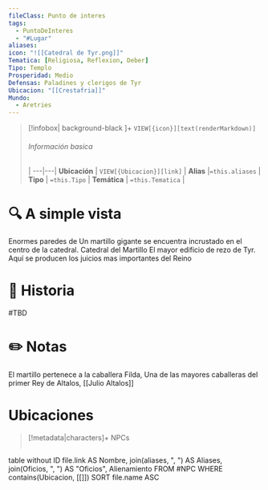 ```yaml
---
fileClass: Punto de interes
tags:
  - PuntoDeInteres
  - "#Lugar"
aliases: 
icon: "![[Catedral de Tyr.png]]"
Tematica: [Religiosa, Reflexion, Deber]
Tipo: Templo
Prosperidad: Medio
Defensas: Paladines y clerigos de Tyr
Ubicacion: "[[Crestafria]]"
Mundo:
  - Aretries
---
```



> [!infobox| background-black ]+
`VIEW[{icon}][text(renderMarkdown)]`
> ###### Información basica
>  |
> ---|---|
>  **Ubicación** | `VIEW[{Ubicacion}][link]` |
> **Alias** |`=this.aliases` |
> **Tipo** | `=this.Tipo` |
> **Temática** | `=this.Tematica` |

# 🔍 A simple vista
Enormes paredes de  Un martillo gigante se encuentra incrustado en el centro de la catedral. Catedral del Martillo
El mayor edificio de rezo de Tyr. Aquí se producen los juicios mas importantes del Reino
# 📜 Historia
#TBD

# ✏️ Notas
 El martillo pertenece a la caballera Filda, Una de las mayores caballeras del primer Rey de Altalos, [[Julio Altalos]]

# Ubicaciones



> [!metadata|characters]+ NPCs
> ```dataview
table without ID file.link AS Nombre, join(aliases, ", ") AS Aliases, join(Oficios, ", ") AS "Oficios", Alienamiento
FROM #NPC
WHERE  contains(Ubicacion, [[]])
SORT file.name ASC